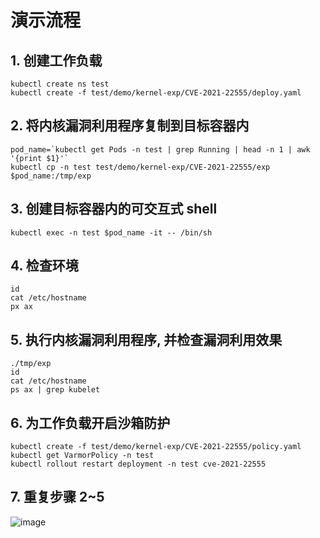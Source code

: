 # 演示流程

## 1. 创建工作负载
```
kubectl create ns test
kubectl create -f test/demo/kernel-exp/CVE-2021-22555/deploy.yaml
```

## 2. 将内核漏洞利用程序复制到目标容器内
```
pod_name=`kubectl get Pods -n test | grep Running | head -n 1 | awk '{print $1}'`
kubectl cp -n test test/demo/kernel-exp/CVE-2021-22555/exp $pod_name:/tmp/exp
```

## 3. 创建目标容器内的可交互式 shell
```
kubectl exec -n test $pod_name -it -- /bin/sh
```

## 4. 检查环境
```
id
cat /etc/hostname
px ax
```

## 5. 执行内核漏洞利用程序, 并检查漏洞利用效果
```
./tmp/exp
id
cat /etc/hostname
ps ax | grep kubelet
```

## 6. 为工作负载开启沙箱防护
```
kubectl create -f test/demo/kernel-exp/CVE-2021-22555/policy.yaml
kubectl get VarmorPolicy -n test
kubectl rollout restart deployment -n test cve-2021-22555
```

## 7. 重复步骤 2~5

![image](https://github.com/bytedance/vArmor/blob/dev/test/demo/kernel-exp/CVE-2021-22555/demo.gif)
